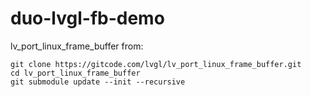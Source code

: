 # duo-lvgl-fb-demo

lv_port_linux_frame_buffer from:
```
git clone https://gitcode.com/lvgl/lv_port_linux_frame_buffer.git
cd lv_port_linux_frame_buffer
git submodule update --init --recursive
```

